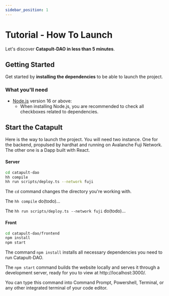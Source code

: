 ```yaml
---
sidebar_position: 1
---
```


# Tutorial - How To Launch

Let's discover **Catapult-DAO in less than 5 minutes**.

## Getting Started

Get started by **installing the dependencies** to be able to launch the project. 

### What you'll need

- [Node.js](https://nodejs.org/en/download/) version 16 or above:
  - When installing Node.js, you are recommended to check all checkboxes related to dependencies.

## Start the Catapult

Here is the way to launch the project.
You will need two instance.
One for the backend, propulsed by hardhat and running on Avalanche Fuji Network.
The other one is a Dapp built with React.

#### Server
```bash
cd catapult-dao
hh compile
hh run scripts/deploy.ts --network fuji
```
The `cd` command changes the directory you're working with.

The `hh compile` do(todo)...

The `hh run scripts/deploy.ts --network fuji` do(todo)...

#### Front
```bash
cd catapult-dao/frontend
npm install
npm start
```

The command `npm install` installs all necessary dependencies you need to run Catapult-DAO.

The `npm start` command builds the website locally and serves it through a development server, ready for you to view at http://localhost:3000/.

You can type this command into Command Prompt, Powershell, Terminal, or any other integrated terminal of your code editor.


